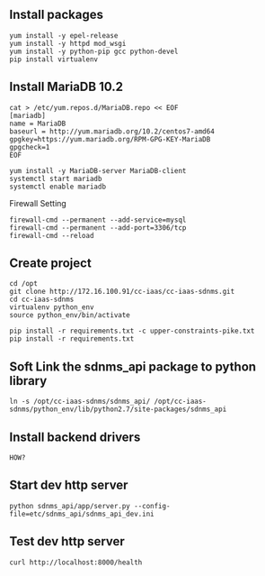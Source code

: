 ## Install packages
```
yum install -y epel-release
yum install -y httpd mod_wsgi
yum install -y python-pip gcc python-devel
pip install virtualenv
```

## Install MariaDB 10.2
```
cat > /etc/yum.repos.d/MariaDB.repo << EOF
[mariadb]
name = MariaDB
baseurl = http://yum.mariadb.org/10.2/centos7-amd64
gpgkey=https://yum.mariadb.org/RPM-GPG-KEY-MariaDB
gpgcheck=1
EOF

yum install -y MariaDB-server MariaDB-client
systemctl start mariadb
systemctl enable mariadb
```

Firewall Setting
```
firewall-cmd --permanent --add-service=mysql
firewall-cmd --permanent --add-port=3306/tcp
firewall-cmd --reload
```

## Create project
```
cd /opt
git clone http://172.16.100.91/cc-iaas/cc-iaas-sdnms.git
cd cc-iaas-sdnms
virtualenv python_env
source python_env/bin/activate

pip install -r requirements.txt -c upper-constraints-pike.txt
pip install -r requirements.txt
```
## Soft Link the sdnms_api package to python library
```
ln -s /opt/cc-iaas-sdnms/sdnms_api/ /opt/cc-iaas-sdnms/python_env/lib/python2.7/site-packages/sdnms_api
```

## Install backend drivers
```
HOW?
```

## Start dev http server
```
python sdnms_api/app/server.py --config-file=etc/sdnms_api/sdnms_api_dev.ini
```

## Test dev http server
```
curl http://localhost:8000/health
```

